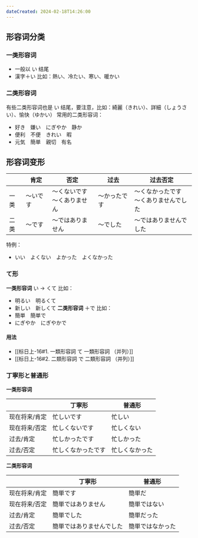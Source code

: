 ```yaml
---
dateCreated: 2024-02-18T14:26:00
---
```

## 形容词分类
### 一类形容词
- 一般以 い 结尾
- 漢字＋い
比如：熱い、冷たい、寒い、暖かい
### 二类形容词
有些二类形容词也是 い 结尾，要注意，比如：綺麗（きれい）、詳細（しょうさい）、愉快（ゆかい）
常用的二类形容词：
- 好き　嫌い　にぎやか　静か
- 便利　不便　きれい　暇
- 元気　簡単　親切　有名
## 形容词变形
|  | 肯定 | 否定 | 过去 | 过去否定 |
| ---- | ---- | ---- | ---- | ---- |
| 一类 | ～いです | ～くないです<br>～くありません | ～かったです | ～くなかったです<br>～くありませんでした |
| 二类 | ～です | ～ではありません | ～でした | ～ではありませんでした |
特例：
- いい　よくない　よかった　よくなかった
### て形
**一类形容词**
い -> くて
比如：
- 明るい　明るくて
- 新しい　新しくて
**二类形容词**
＋で
比如：
- 簡単　簡単で
- にぎやか　にぎやかで
#### 用法
- [[标日上-16#1. 一類形容詞 て 一類形容詞 （并列）]]
- [[标日上-16#2. 二類形容詞 で 二類形容詞 （并列）]]
### 丁寧形と普通形
**一类形容词**

|  | 丁寧形 | 普通形 |
| ---- | ---- | ---- |
| 现在将来/肯定 | 忙しいです | 忙しい |
| 现在将来/否定 | 忙しくないです | 忙しくない |
| 过去/肯定 | 忙しかったです | 忙しかった |
| 过去/否定 | 忙しくなかったです | 忙しくなかった |
**二类形容词**

|  | 丁寧形 | 普通形 |
| ---- | ---- | ---- |
| 现在将来/肯定 | 簡単です | 簡単だ |
| 现在将来/否定 | 簡単ではありません | 簡単ではない |
| 过去/肯定 | 簡単でした | 簡単だった |
| 过去/否定 | 簡単ではありませんでした | 簡単ではなかった |